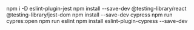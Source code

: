   npm i -D eslint-plugin-jest
  npm install --save-dev @testing-library/react @testing-library/jest-dom
  npm install --save-dev cypress
  npm run cypres:open
  npm run eslint
  npm install eslint-plugin-cypress --save-dev
